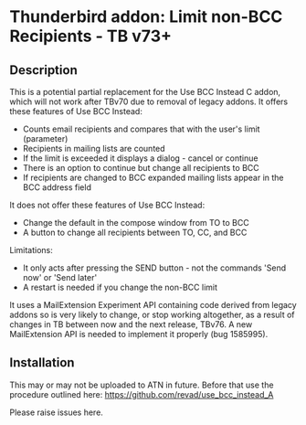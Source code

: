 # Thunderbird addon: Limit non-BCC Recipients - TB v73+

## Description

This is a potential partial replacement for the Use BCC Instead C addon, which will not work after TBv70 due to removal of legacy addons. It offers these features of Use BCC Instead:
* Counts email recipients and compares that with the user's limit (parameter)
* Recipients in mailing lists are counted
* If the limit is exceeded it displays a dialog - cancel or continue
* There is an option to continue but change all recipients to BCC
* If recipients are changed to BCC expanded mailing lists appear in the BCC address field

It does not offer these features of Use BCC Instead:
* Change the default in the compose window from TO to BCC
* A button to change all recipients between TO, CC, and BCC

Limitations:
* It only acts after pressing the SEND button - not the commands 'Send now' or 'Send later'
* A restart is needed if you change the non-BCC limit

It uses a MailExtension Experiment API containing code derived from legacy addons so is very likely to change, or stop working altogether, as a result of changes in TB between now and the next release, TBv76. A new MailExtension API is needed to implement it properly (bug 1585995).

## Installation

This may or may not be uploaded to ATN in future. Before that use the procedure outlined here:
https://github.com/revad/use_bcc_instead_A

Please raise issues here.